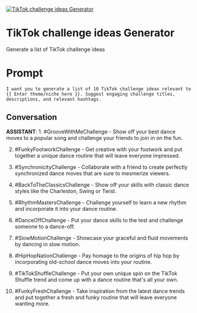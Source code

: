 
[![TikTok challenge ideas Generator](https://flow-prompt-covers.s3.us-west-1.amazonaws.com/icon/realistic/real_9.png)]()
# TikTok challenge ideas Generator 
Generate a list of TikTok challenge ideas 

# Prompt

```
I want you to generate a list of 10 TikTok challenge ideas relevant to {{ Enter theme/niche here }}. Suggest engaging challenge titles, descriptions, and relevant hashtags.

```

## Conversation

**ASSISTANT**: 1. #GrooveWithMeChallenge - Show off your best dance moves to a popular song and challenge your friends to join in on the fun.



2. #FunkyFootworkChallenge - Get creative with your footwork and put together a unique dance routine that will leave everyone impressed.



3. #SynchronicityChallenge - Collaborate with a friend to create perfectly synchronized dance moves that are sure to mesmerize viewers.



4. #BackToTheClassicsChallenge - Show off your skills with classic dance styles like the Charleston, Swing or Twist.



5. #RhythmMastersChallenge - Challenge yourself to learn a new rhythm and incorporate it into your dance routine.



6. #DanceOffChallenge - Put your dance skills to the test and challenge someone to a dance-off.



7. #SlowMotionChallenge - Showcase your graceful and fluid movements by dancing in slow motion.



8. #HipHopNationChallenge - Pay homage to the origins of hip hop by incorporating old-school dance moves into your routine.



9. #TikTokShuffleChallenge - Put your own unique spin on the TikTok Shuffle trend and come up with a dance routine that's all your own.



10. #FunkyFreshChallenge - Take inspiration from the latest dance trends and put together a fresh and funky routine that will leave everyone wanting more.


